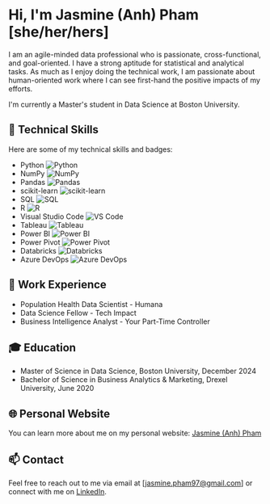 # Hi, I'm Jasmine (Anh) Pham [she/her/hers]

I am an agile-minded data professional who is passionate, cross-functional, and goal-oriented. I have a strong aptitude for statistical and analytical tasks. As much as I enjoy doing the technical work, I am passionate about human-oriented work where I can see first-hand the positive impacts of my efforts.

I'm currently a Master's student in Data Science at Boston University.

## 🧰 Technical Skills

Here are some of my technical skills and badges:

- Python ![Python](https://img.shields.io/badge/Python-Proficient-blue)
- NumPy ![NumPy](https://img.shields.io/badge/NumPy-Proficient-blue)
- Pandas ![Pandas](https://img.shields.io/badge/Pandas-Proficient-blue)
- scikit-learn ![scikit-learn](https://img.shields.io/badge/scikit--learn-Proficient-blue)
- SQL ![SQL](https://img.shields.io/badge/SQL-Proficient-blue)
- R ![R](https://img.shields.io/badge/R-Proficient-blue)
- Visual Studio Code ![VS Code](https://img.shields.io/badge/VS%20Code-Proficient-blue)
- Tableau ![Tableau](https://img.shields.io/badge/Tableau-Proficient-blue)
- Power BI ![Power BI](https://img.shields.io/badge/Power%20BI-Proficient-blue)
- Power Pivot ![Power Pivot](https://img.shields.io/badge/Power%20Pivot-Proficient-blue)
- Databricks ![Databricks](https://img.shields.io/badge/Databricks-Proficient-blue)
- Azure DevOps ![Azure DevOps](https://img.shields.io/badge/Azure%20DevOps-Proficient-blue)

## 💼 Work Experience
- Population Health Data Scientist - Humana
- Data Science Fellow - Tech Impact
- Business Intelligence Analyst - Your Part-Time Controller

## 🎓 Education

- Master of Science in Data Science, Boston University, December 2024
- Bachelor of Science in Business Analytics & Marketing, Drexel University, June 2020

## 🌐 Personal Website

You can learn more about me on my personal website: [Jasmine (Anh) Pham]([https://www.yourwebsite.com](https://jasmine-pham.wixsite.com/home))

## 📫 Contact

Feel free to reach out to me via email at [jasmine.pham97@gmail.com] or connect with me on [LinkedIn]([https://www.linkedin.com/in/jasmine-pham/]).
